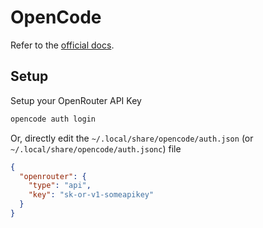 # OpenCode

Refer to the [official docs](https://opencode.ai).

## Setup

Setup your OpenRouter API Key

```bash
opencode auth login
```

Or, directly edit the `~/.local/share/opencode/auth.json` (or
`~/.local/share/opencode/auth.jsonc`) file

```json
{
  "openrouter": {
    "type": "api",
    "key": "sk-or-v1-someapikey"
  }
}
```
